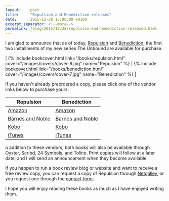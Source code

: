 ```yaml
---
layout:    post
title:     "Repulsion and Benediction released"
date:      2015-12-28 15:00:00 +0100
excerpt_separator: <!--more-->
permalink: /blog/2015/12/28/repulsion-and-benediction-released.html
---
```


I am glad to announce that as of today, [Repulsion](https://www.jeroensteenbeeke.nl/book/5) and [Benediction](https://www.jeroensteenbeeke.nl/book/6), the first two installments of my new series The Unbound are available for purchase.

| {% include bookcover.html link="/books/repulsion.html" cover="/images/covers/cover-6.jpg" name="Repulsion" %} | {% include bookcover.html link="/books/benediction.html" cover="/images/covers/cover-7.jpg" name="Benediction" %} |

<!--more-->

If you haven't already preordered a copy, please click one of the vendor links below to purchase yours.

| **Repulsion** | **Benediction** |
| --- | --- |
| [Amazon](http://www.amazon.com/dp/B017TF4XAQ) | [Amazon](http://www.amazon.com/dp/B0182RBCX6) |
| [Barnes and Noble](http://www.barnesandnoble.com/w/repulsion-jeroen-steenbeeke/1122958460) | [Barnes and Noble](http://www.barnesandnoble.com/w/benediction-jeroen-steenbeeke/1122958467?ean=2940152323405) |
| [Kobo](https://store.kobobooks.com/en-us/ebook/repulsion-1) | [Kobo](https://store.kobobooks.com/en-us/ebook/benediction-7) | 
| [iTunes](https://itunes.apple.com/us/book/id1058014614) | [iTunes](https://itunes.apple.com/us/book/id1059540044) |



n addition to these vendors, both books will also be available through Oyster, Scribd, 24 Symbols, and Tolino. Print copies will follow at a later date, and I will send an announcement when they become available.

If you happen to run a book review blog or website and want to receive a free review copy, you can request a copy of Repulsion through [Netgalley](https://s2.netgalley.com/catalog/book/78086), or you request one through the [contact form](https://www.jeroensteenbeeke.nl/contact/).

I hope you will enjoy reading these books as much as I have enjoyed writing them.
